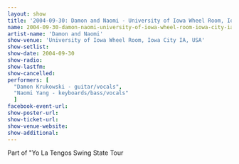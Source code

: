 ```yaml
---
layout: show
title: '2004-09-30: Damon and Naomi - University of Iowa Wheel Room, Iowa City IA, USA'
name: 2004-09-30-damon-naomi-university-of-iowa-wheel-room-iowa-city-ia-usa
artist-name: 'Damon and Naomi'
show-venue: 'University of Iowa Wheel Room, Iowa City IA, USA'
show-setlist: 
show-date: 2004-09-30
show-radio: 
show-lastfm: 
show-cancelled: 
performers: [
  "Damon Krukowski - guitar/vocals",
  "Naomi Yang - keyboards/bass/vocals"
  ]
facebook-event-url: 
show-poster-url: 
show-ticket-url: 
show-venue-website: 
show-additional: 
---
```


Part of "Yo La Tengos Swing State Tour